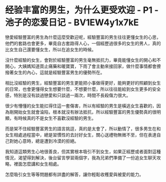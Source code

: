 # 经验丰富的男生，为什么更受欢迎 - P1 - 池子的恋爱日记 - BV1EW4y1x7kE

戀愛經驗豐富的男生為什麼這麼受歡迎呢，經驗豐富的男生往往更懂女生的心思，他們的套路也會更多，畢竟自古套路得人心，一個經歷過很多的女生的男人，真的比女生自己還要懂女生，所以在追女生的時候。

沒什麼經驗的女生，會對於經驗豐富的男生毫無抵抗力，畢竟能懂女生的開心和不開心，大姨媽知道買止痛藥和暖寶寶，下雨了會主動來接回家，做什麼事情都會撩撥著女生的內心，這就是經驗豐富男生的優勢所在。

相比沒經驗的男生，經驗豐富的男生更能把小事做得更好，能夠更好的照顧到女生的日常，也會更懂得女生想要什麼，不想要什麼，所以往往能給到女生更多的安全感，特別是沒有談過戀愛和只談過一兩次，時間不長殺傷力很大。

很少有懵懂的女生能扛得住這一套傷害，所以有經驗的男生是橫逃女生喜歡的，因為剛開始女生就會淪陷，根本就沒有辦法抵抗，所以經驗豐富的男生優勢真的很明顯，有時候真的不是女生不喜歡沒經驗的男生。

而是架不住經驗豐富男生的語言挑逗，真的是太會了，所以動情了，很多男生在和女生相處過程當中，總是習慣性的去討好女生，關心送禮物無微不至，但在表達自己對她心意時，總是遭到冷漠的拒絕。

我知道這類男生心地很善良，但其實根本吸引不到女生，如果正經歷或者面對這種情況，渴望得到解決，後台留言學習兩個字，我為兄弟們準備了一份追女生聊天攻略，裡面怎麼講和女生相處。

怎麼吸引女生等等問題都有詳盡的解答，讓你輕鬆收穫愛與被愛的能力。